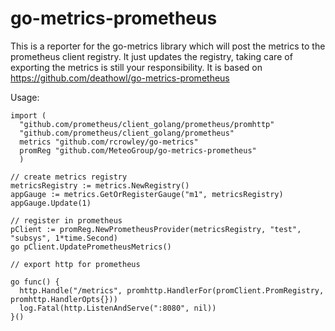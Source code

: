 # go-metrics-prometheus

This is a reporter for the go-metrics library which will post the metrics to the prometheus client registry.
It just updates the registry, taking care of exporting the metrics is still your responsibility.
It is based on https://github.com/deathowl/go-metrics-prometheus

Usage:

```
import (
  "github.com/prometheus/client_golang/prometheus/promhttp"
  "github.com/prometheus/client_golang/prometheus"
  metrics "github.com/rcrowley/go-metrics"
  promReg "github.com/MeteoGroup/go-metrics-prometheus"
  )

// create metrics registry
metricsRegistry := metrics.NewRegistry()
appGauge := metrics.GetOrRegisterGauge("m1", metricsRegistry)
appGauge.Update(1)

// register in prometheus
pClient := promReg.NewPrometheusProvider(metricsRegistry, "test", "subsys", 1*time.Second)
go pClient.UpdatePrometheusMetrics()

// export http for prometheus

go func() {
  http.Handle("/metrics", promhttp.HandlerFor(promClient.PromRegistry, promhttp.HandlerOpts{}))
  log.Fatal(http.ListenAndServe(":8080", nil))
}()

```
